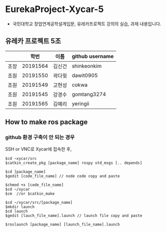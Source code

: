 # EurekaProject-Xycar-5

- 국민대학교 창업연계공학설계입문, 유레카프로젝트 강의의 실습, 과제 내용입니다.

## 유레카 프로젝트 5조
||학번 |이름|github username|
|--|--|--|--|
|조장|20191564|김신건|shinkeonkim|
|조원|20191550|곽다윗|dawit0905|
|조원|20191549|고현성|cokwa|
|조원|20191545|강경수|gomtang3274|
|조원|20191565|김예리|yeringii|

## How to make ros package

### github 환경 구축이 안 되는 경우

SSH or VNC로 Xycar에 접속한 후,
```
$cd ~xycar/src
$catkin_create_pkg [package_name] rospy std_msgs [.. depends]

$cd [package_name]
$gedit [code_file_name] // node code copy and paste

$chmod +x [code_file_name]
$cd ~/xycar
$cm  //or $catkin_make

$cd ~/xycar/src/[package_name]
$mkdir launch
$cd launch
$gedit [lauch_file_name].launch // launch file copy and paste

$roslaunch [package_name] [launch_file_name].launch
```
